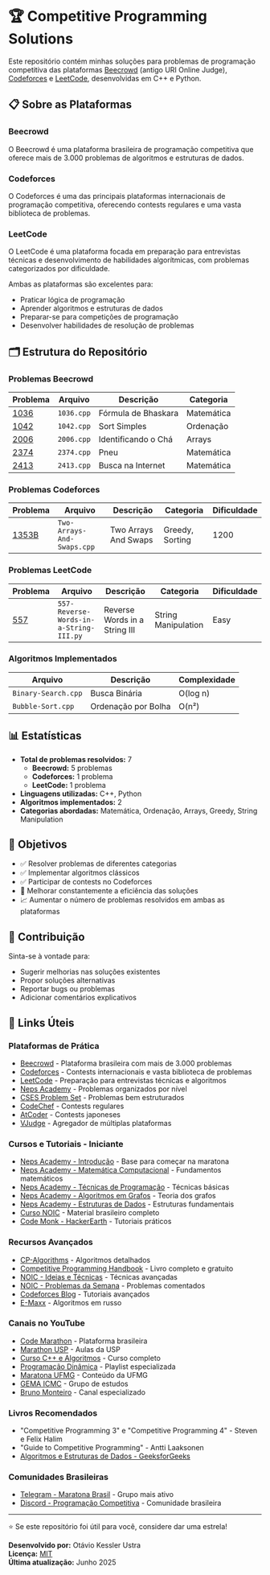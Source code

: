 # 🏆 Competitive Programming Solutions

Este repositório contém minhas soluções para problemas de programação competitiva das plataformas [Beecrowd](https://www.beecrowd.com.br/) (antigo URI Online Judge), [Codeforces](https://codeforces.com/) e [LeetCode](https://leetcode.com/), desenvolvidas em C++ e Python.

## 📋 Sobre as Plataformas

### Beecrowd
O Beecrowd é uma plataforma brasileira de programação competitiva que oferece mais de 3.000 problemas de algoritmos e estruturas de dados.

### Codeforces
O Codeforces é uma das principais plataformas internacionais de programação competitiva, oferecendo contests regulares e uma vasta biblioteca de problemas.

### LeetCode
O LeetCode é uma plataforma focada em preparação para entrevistas técnicas e desenvolvimento de habilidades algorítmicas, com problemas categorizados por dificuldade.

Ambas as plataformas são excelentes para:
- Praticar lógica de programação
- Aprender algoritmos e estruturas de dados
- Preparar-se para competições de programação
- Desenvolver habilidades de resolução de problemas

## 🗂️ Estrutura do Repositório

### Problemas Beecrowd

| Problema | Arquivo | Descrição | Categoria |
|----------|---------|-----------|-----------|
| [1036](https://www.beecrowd.com.br/judge/pt/problems/view/1036) | `1036.cpp` | Fórmula de Bhaskara | Matemática |
| [1042](https://www.beecrowd.com.br/judge/pt/problems/view/1042) | `1042.cpp` | Sort Simples | Ordenação |
| [2006](https://www.beecrowd.com.br/judge/pt/problems/view/2006) | `2006.cpp` | Identificando o Chá | Arrays |
| [2374](https://www.beecrowd.com.br/judge/pt/problems/view/2374) | `2374.cpp` | Pneu | Matemática |
| [2413](https://www.beecrowd.com.br/judge/pt/problems/view/2413) | `2413.cpp` | Busca na Internet | Matemática |

### Problemas Codeforces

| Problema | Arquivo | Descrição | Categoria | Dificuldade |
|----------|---------|-----------|-----------|-------------|
| [1353B](https://codeforces.com/problemset/problem/1353/B) | `Two-Arrays-And-Swaps.cpp` | Two Arrays And Swaps | Greedy, Sorting | 1200 |

### Problemas LeetCode

| Problema | Arquivo | Descrição | Categoria | Dificuldade |
|----------|---------|-----------|-----------|-------------|
| [557](https://leetcode.com/problems/reverse-words-in-a-string-iii/) | `557-Reverse-Words-in-a-String-III.py` | Reverse Words in a String III | String Manipulation | Easy |

### Algoritmos Implementados

| Arquivo | Descrição | Complexidade |
|---------|-----------|--------------|
| `Binary-Search.cpp` | Busca Binária | O(log n) |
| `Bubble-Sort.cpp` | Ordenação por Bolha | O(n²) |



## 📊 Estatísticas

- **Total de problemas resolvidos:** 7
  - **Beecrowd:** 5 problemas
  - **Codeforces:** 1 problema
  - **LeetCode:** 1 problema
- **Linguagens utilizadas:** C++, Python
- **Algoritmos implementados:** 2
- **Categorias abordadas:** Matemática, Ordenação, Arrays, Greedy, String Manipulation

## 🎯 Objetivos

- ✅ Resolver problemas de diferentes categorias
- ✅ Implementar algoritmos clássicos
- ✅ Participar de contests no Codeforces
- 🔄 Melhorar constantemente a eficiência das soluções
- 📈 Aumentar o número de problemas resolvidos em ambas as plataformas

## 🤝 Contribuição

Sinta-se à vontade para:

- Sugerir melhorias nas soluções existentes
- Propor soluções alternativas
- Reportar bugs ou problemas
- Adicionar comentários explicativos


## 🔗 Links Úteis

### Plataformas de Prática
- [Beecrowd](https://www.beecrowd.com.br/) - Plataforma brasileira com mais de 3.000 problemas
- [Codeforces](https://codeforces.com/) - Contests internacionais e vasta biblioteca de problemas
- [LeetCode](https://leetcode.com/) - Preparação para entrevistas técnicas e algoritmos
- [Neps Academy](https://neps.academy/problems) - Problemas organizados por nível
- [CSES Problem Set](https://cses.fi/problemset/list/) - Problemas bem estruturados
- [CodeChef](https://www.codechef.com/contests) - Contests regulares
- [AtCoder](https://atcoder.jp/contests/) - Contests japoneses
- [VJudge](https://vjudge.net/) - Agregador de múltiplas plataformas

### Cursos e Tutoriais - Iniciante
- [Neps Academy - Introdução](https://neps.academy/br/course/6) - Base para começar na maratona
- [Neps Academy - Matemática Computacional](https://neps.academy/br/course/9) - Fundamentos matemáticos
- [Neps Academy - Técnicas de Programação](https://neps.academy/br/course/7) - Técnicas básicas
- [Neps Academy - Algoritmos em Grafos](https://neps.academy/br/course/8) - Teoria dos grafos
- [Neps Academy - Estruturas de Dados](https://neps.academy/br/course/10) - Estruturas fundamentais
- [Curso NOIC](https://noic.com.br/materiais-informatica/curso/) - Material brasileiro completo
- [Code Monk - HackerEarth](https://www.hackerearth.com/practice/codemonk/) - Tutoriais práticos

### Recursos Avançados
- [CP-Algorithms](https://cp-algorithms.com/) - Algoritmos detalhados
- [Competitive Programming Handbook](https://cses.fi/book/book.pdf) - Livro completo e gratuito
- [NOIC - Ideias e Técnicas](https://noic.com.br/materiais-informatica/ideias/) - Técnicas avançadas
- [NOIC - Problemas da Semana](https://noic.com.br/materiais-informatica/problemas-da-semana/) - Problemas comentados
- [Codeforces Blog](https://codeforces.com/blog/entry/57282) - Tutoriais avançados
- [E-Maxx](http://e-maxx.ru/algo/) - Algoritmos em russo

### Canais no YouTube
- [Code Marathon](https://www.codemarathon.com.br/) - Plataforma brasileira
- [Marathon USP](https://www.youtube.com/channel/UCB_SQAulqgmQ0Vfww9wzfWA) - Aulas da USP
- [Curso C++ e Algoritmos](https://www.youtube.com/watch?v=p2RsIed0hnA&list=PL8eBmR3QtPL13Dkn5eEfmG9TmzPpTp0cV) - Curso completo
- [Programação Dinâmica](https://www.youtube.com/watch?v=ypsVpY9bis8&list=PL4Z4KvihWKj-1m8GhroJqu9K2GltqNUvX) - Playlist especializada
- [Maratona UFMG](https://www.youtube.com/channel/UCWNq1dCrk4eJFZEDQhrvTbg) - Conteúdo da UFMG
- [GEMA ICMC](https://www.youtube.com/channel/UCv051Zppxw4k11h3qlHxpGg) - Grupo de estudos
- [Bruno Monteiro](https://www.youtube.com/channel/UCvckjlJuhIL7SoJTwDCbD8w/videos) - Canal especializado

### Livros Recomendados
- "Competitive Programming 3" e "Competitive Programming 4" - Steven e Felix Halim
- "Guide to Competitive Programming" - Antti Laaksonen
- [Algoritmos e Estruturas de Dados - GeeksforGeeks](https://www.geeksforgeeks.org/)

### Comunidades Brasileiras
- [Telegram - Maratona Brasil](https://t.me/maratonabrasil) - Grupo mais ativo
- [Discord - Programação Competitiva](https://discord.gg/6ZbANeYkmb) - Comunidade brasileira

---

⭐ Se este repositório foi útil para você, considere dar uma estrela!

**Desenvolvido por:** Otávio Kessler Ustra  
**Licença:** [MIT](LICENSE)  
**Última atualização:** Junho 2025
